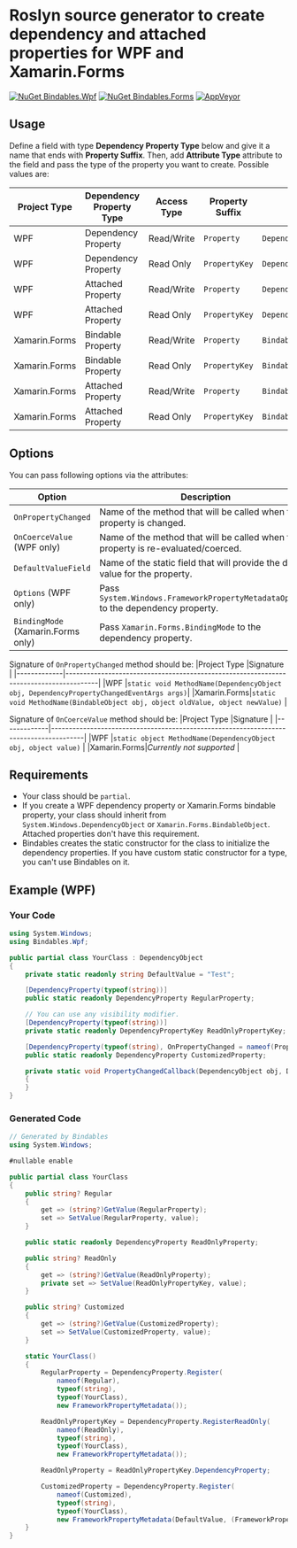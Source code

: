 
# Roslyn source generator to create dependency and attached properties for WPF and Xamarin.Forms

[![NuGet Bindables.Wpf](https://img.shields.io/nuget/v/Bindables.Wpf.svg?label=Bindables.Wpf)](https://www.nuget.org/packages/Bindables.Wpf/)
[![NuGet Bindables.Forms](https://img.shields.io/nuget/v/Bindables.Forms.svg?label=Bindables.Forms)](https://www.nuget.org/packages/Bindables.Forms/)
[![AppVeyor](https://img.shields.io/appveyor/ci/notanaverageman/bindables.svg)](https://ci.appveyor.com/project/notanaverageman/bindables)

## Usage

Define a field with type __Dependency Property Type__ below and give it a name that ends with __Property Suffix__. Then, add __Attribute Type__ attribute to the field and pass the type of the property you want to create. Possible values are:

|Project Type |Dependency Property Type|Access Type|Property Suffix|Field Type             |Attribute Type                             |
|-------------|------------------------|-----------|---------------|-----------------------|-------------------------------------------|
|WPF          |Dependency Property     |Read/Write |`Property`     |`DependencyProperty`   |`Bindables.Wpf.DependencyPropertyAttribute`|
|WPF          |Dependency Property     |Read Only  |`PropertyKey`  |`DependencyPropertyKey`|`Bindables.Wpf.DependencyPropertyAttribute`|
|WPF          |Attached Property       |Read/Write |`Property`     |`DependencyProperty`   |`Bindables.Wpf.AttachedPropertyAttribute`  |
|WPF          |Attached Property       |Read Only  |`PropertyKey`  |`DependencyPropertyKey`|`Bindables.Wpf.AttachedPropertyAttribute`  |
|Xamarin.Forms|Bindable Property       |Read/Write |`Property`     |`BindableProperty`     |`Bindables.Forms.BindablePropertyAttribute`|
|Xamarin.Forms|Bindable Property       |Read Only  |`PropertyKey`  |`BindablePropertyKey`  |`Bindables.Forms.BindablePropertyAttribute`|
|Xamarin.Forms|Attached Property       |Read/Write |`Property`     |`BindableProperty`     |`Bindables.Forms.AttachedPropertyAttribute`|
|Xamarin.Forms|Attached Property       |Read Only  |`PropertyKey`  |`BindablePropertyKey`  |`Bindables.Forms.AttachedPropertyAttribute`|

## Options

You can pass following options via the attributes:

|Option                            | Description                                                                       |
|----------------------------------|-----------------------------------------------------------------------------------|
|`OnPropertyChanged`               | Name of the method that will be called when the property is changed.              |
|`OnCoerceValue` (WPF only)        | Name of the method that will be called when the property is re-evaluated/coerced. |
|`DefaultValueField`               | Name of the static field that will provide the default value for the property.    |
|`Options` (WPF only)              | Pass `System.Windows.FrameworkPropertyMetadataOptions` to the dependency property.|
|`BindingMode` (Xamarin.Forms only)| Pass `Xamarin.Forms.BindingMode` to the dependency property.                      |

Signature of `OnPropertyChanged` method should be:
|Project Type |Signature                                                                              |
|-------------|---------------------------------------------------------------------------------------|
|WPF          |`static void MethodName(DependencyObject obj, DependencyPropertyChangedEventArgs args)`|
|Xamarin.Forms|`static void MethodName(BindableObject obj, object oldValue, object newValue)`         |

Signature of `OnCoerceValue` method should be:
|Project Type |Signature                                                                              |
|-------------|---------------------------------------------------------------------------------------|
|WPF          |`static object MethodName(DependencyObject obj, object value)`                         |
|Xamarin.Forms|*Currently not supported*                                                              |

## Requirements

- Your class should be `partial`.
- If you create a WPF dependency property or Xamarin.Forms bindable property, your class should inherit from `System.Windows.DependencyObject` or `Xamarin.Forms.BindableObject`. Attached properties don't have this requirement.
- Bindables creates the static constructor for the class to initialize the dependency properties. If you have custom static constructor for a type, you can't use Bindables on it.

## Example (WPF)

### Your Code

```c#
using System.Windows;
using Bindables.Wpf;

public partial class YourClass : DependencyObject
{
    private static readonly string DefaultValue = "Test";

    [DependencyProperty(typeof(string))]
    public static readonly DependencyProperty RegularProperty;

    // You can use any visibility modifier.
    [DependencyProperty(typeof(string))]
    private static readonly DependencyPropertyKey ReadOnlyPropertyKey;

    [DependencyProperty(typeof(string), OnPropertyChanged = nameof(PropertyChangedCallback), DefaultValueField = nameof(DefaultValue), Options = FrameworkPropertyMetadataOptions.BindsTwoWayByDefault)]
    public static readonly DependencyProperty CustomizedProperty;

    private static void PropertyChangedCallback(DependencyObject obj, DependencyPropertyChangedEventArgs args)
    {
    }
}
```

### Generated Code

```c#
// Generated by Bindables
using System.Windows;

#nullable enable

public partial class YourClass
{
    public string? Regular
    {
        get => (string?)GetValue(RegularProperty);
        set => SetValue(RegularProperty, value);
    }

    public static readonly DependencyProperty ReadOnlyProperty;

    public string? ReadOnly
    {
        get => (string?)GetValue(ReadOnlyProperty);
        private set => SetValue(ReadOnlyPropertyKey, value);
    }

    public string? Customized
    {
        get => (string?)GetValue(CustomizedProperty);
        set => SetValue(CustomizedProperty, value);
    }

    static YourClass()
    {
        RegularProperty = DependencyProperty.Register(
            nameof(Regular),
            typeof(string),
            typeof(YourClass),
            new FrameworkPropertyMetadata());

        ReadOnlyPropertyKey = DependencyProperty.RegisterReadOnly(
            nameof(ReadOnly),
            typeof(string),
            typeof(YourClass),
            new FrameworkPropertyMetadata());

        ReadOnlyProperty = ReadOnlyPropertyKey.DependencyProperty;

        CustomizedProperty = DependencyProperty.Register(
            nameof(Customized),
            typeof(string),
            typeof(YourClass),
            new FrameworkPropertyMetadata(DefaultValue, (FrameworkPropertyMetadataOptions)256, PropertyChangedCallback));
    }
}
```
